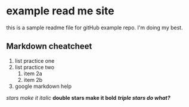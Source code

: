 # example read me site
this is a sample readme file for gitHub example repo. I'm doing my best.

## Markdown cheatcheet
1. list practice one
2. list practice two
    1. item 2a
    2. item 2b
3. google markdown help

*stars make it italic*
**double stars make it bold**
***triple stars do what?***
